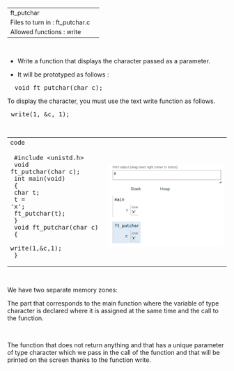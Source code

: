|||
|:--|:--|
|ft_putchar||
|Files to turn in : ft_putchar.c||
|Allowed functions : write||

<br>

- Write a function that displays the character passed as a parameter.

- It will be prototyped as follows :

<pre>  void ft_putchar(char c); </pre> 

To display the character, you must use the text write function as follows.

<pre> write(1, &c, 1); </pre>

<br>

|||
|:-|:-|
|code||
|<pre> #include <unistd.h> <br> void  ft_putchar(char c); <br> int main(void) <br> { <br>   char t; <br>   t = 'x'; <br>   ft_putchar(t); <br> } <br> void  ft_putchar(char c) <br> { <br>    write(1,&c,1); <br> }   </pre>|![putchar.png](putchar.png)|

<br>

We have two separate memory zones:

The part that corresponds to the main function where the variable of type character is declared where it is assigned at the same time and the call to the function. 

<br>

The function that does not return anything and that has a unique parameter of type character which we pass in the call of the function and that will be printed on the screen thanks to the function write.
